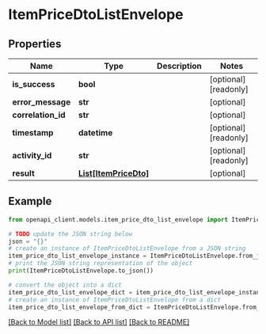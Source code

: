 # ItemPriceDtoListEnvelope


## Properties

Name | Type | Description | Notes
------------ | ------------- | ------------- | -------------
**is_success** | **bool** |  | [optional] [readonly] 
**error_message** | **str** |  | [optional] 
**correlation_id** | **str** |  | [optional] 
**timestamp** | **datetime** |  | [optional] [readonly] 
**activity_id** | **str** |  | [optional] [readonly] 
**result** | [**List[ItemPriceDto]**](ItemPriceDto.md) |  | [optional] 

## Example

```python
from openapi_client.models.item_price_dto_list_envelope import ItemPriceDtoListEnvelope

# TODO update the JSON string below
json = "{}"
# create an instance of ItemPriceDtoListEnvelope from a JSON string
item_price_dto_list_envelope_instance = ItemPriceDtoListEnvelope.from_json(json)
# print the JSON string representation of the object
print(ItemPriceDtoListEnvelope.to_json())

# convert the object into a dict
item_price_dto_list_envelope_dict = item_price_dto_list_envelope_instance.to_dict()
# create an instance of ItemPriceDtoListEnvelope from a dict
item_price_dto_list_envelope_from_dict = ItemPriceDtoListEnvelope.from_dict(item_price_dto_list_envelope_dict)
```
[[Back to Model list]](../README.md#documentation-for-models) [[Back to API list]](../README.md#documentation-for-api-endpoints) [[Back to README]](../README.md)


